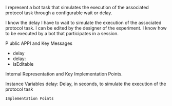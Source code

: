 I represent a bot task that simulates the execution of the associated protocol task through a configurable wait or delay.


I know the delay I have to wait to simulate the execution of the associated protocol task.
I can be edited by the designer of the experiment.
I know how to be executed by a bot that participates in a session. 

P ublic APPI  and Key Messages

- delay
- delay:
- isEditable
 
Internal Representation and Key Implementation Points.

   Instance Variables
		delay:		<SmallInteger>	Delay, in seconds, to simulate the execution of the protocol task

    Implementation Points